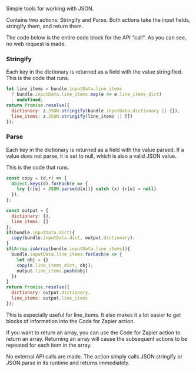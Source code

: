 Simple tools for working with JSON.

Contains two actions: Stringify and Parse. Both actions take the input fields, stringify them, and return them. 

The code below is the entire code block for the API "call". As you can see, no web request is made. 

### Stringify
Each key in the dictionary is returned as a field with the value stringified.  This is the code that runs.

```js
let line_items = bundle.inputData.line_items 
  ? bundle.inputData.line_items.map(e => e.line_items_dict)
  : undefined;
return Promise.resolve({
  dictionary: z.JSON.stringify(bundle.inputData.dictionary || {}),
  line_items: z.JSON.stringify(line_items || [])
});
```

### Parse
Each key in the dictionary is returned as a field with the value parsed. If a value does not parse, it is set to null, which is also a valid JSON value.

This is the code that runs.

```js
const copy = (d,r) => { 
  Object.keys(d).forEach(e => {
    try {r[e] = JSON.parse(d[e])} catch (x) {r[e] = null} 
  });
};

const output = { 
  dictionary: {}, 
  line_items: []
};
if(bundle.inputData.dict){
  copy(bundle.inputData.dict, output.dictionary);
}
if(Array.isArray(bundle.inputData.line_items)){
  bundle.inputData.line_items.forEach(e => {
    let obj = {}
    copy(e.line_items_dict, obj);
    output.line_items.push(obj)
  })
}
return Promise.resolve({
  dictionary: output.dictionary, 
  line_items: output.line_items
});
```

This is especially useful for line_items. It also makes it a lot easier to get blocks of information into the Code for Zapier action. 

If you want to return an array, you can use the Code for Zapier action to return an array. Returning an array will cause the subsequent actions to be repeated for each item in the array. 

No external API calls are made. The action simply calls JSON.stringify or JSON.parse in its runtime and returns immediately. 
